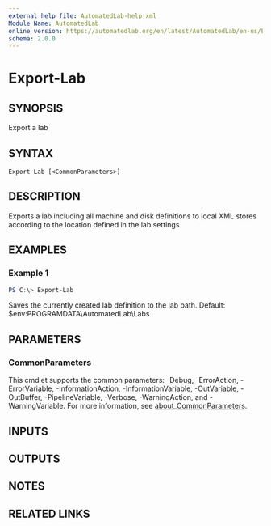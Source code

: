 ```yaml
---
external help file: AutomatedLab-help.xml
Module Name: AutomatedLab
online version: https://automatedlab.org/en/latest/AutomatedLab/en-us/Export-Lab
schema: 2.0.0
---
```


# Export-Lab

## SYNOPSIS
Export a lab

## SYNTAX

```
Export-Lab [<CommonParameters>]
```

## DESCRIPTION
Exports a lab including all machine and disk definitions to local XML stores according to the location defined in the lab settings

## EXAMPLES

### Example 1
```powershell
PS C:\> Export-Lab
```

Saves the currently created lab definition to the lab path.
Default: $env:PROGRAMDATA\AutomatedLab\Labs

## PARAMETERS

### CommonParameters
This cmdlet supports the common parameters: -Debug, -ErrorAction, -ErrorVariable, -InformationAction, -InformationVariable, -OutVariable, -OutBuffer, -PipelineVariable, -Verbose, -WarningAction, and -WarningVariable. For more information, see [about_CommonParameters](http://go.microsoft.com/fwlink/?LinkID=113216).

## INPUTS

## OUTPUTS

## NOTES

## RELATED LINKS

